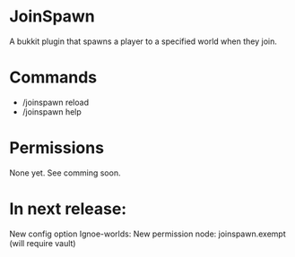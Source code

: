 JoinSpawn
=========

A bukkit plugin that spawns a player to a specified world when they join.

Commands
========

* /joinspawn reload
* /joinspawn help

Permissions
===========

None yet. See comming soon.


In next release:
================

New config option Ignoe-worlds:
New permission node: joinspawn.exempt (will require vault)
